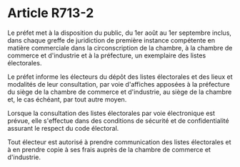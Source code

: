 # Article R713-2

Le préfet met à la disposition du public, du 1er août au 1er septembre inclus, dans chaque greffe de juridiction de première instance compétente en matière commerciale dans la circonscription de la chambre, à la chambre de commerce et d'industrie et à la préfecture, un exemplaire des listes électorales.

Le préfet informe les électeurs du dépôt des listes électorales et des lieux et modalités de leur consultation, par voie d'affiches apposées à la préfecture du siège de la chambre de commerce et d'industrie, au siège de la chambre et, le cas échéant, par tout autre moyen.

Lorsque la consultation des listes électorales par voie électronique est prévue, elle s'effectue dans des conditions de sécurité et de confidentialité assurant le respect du code électoral.

Tout électeur est autorisé à prendre communication des listes électorales et à en prendre copie à ses frais auprès de la chambre de commerce et d'industrie.

